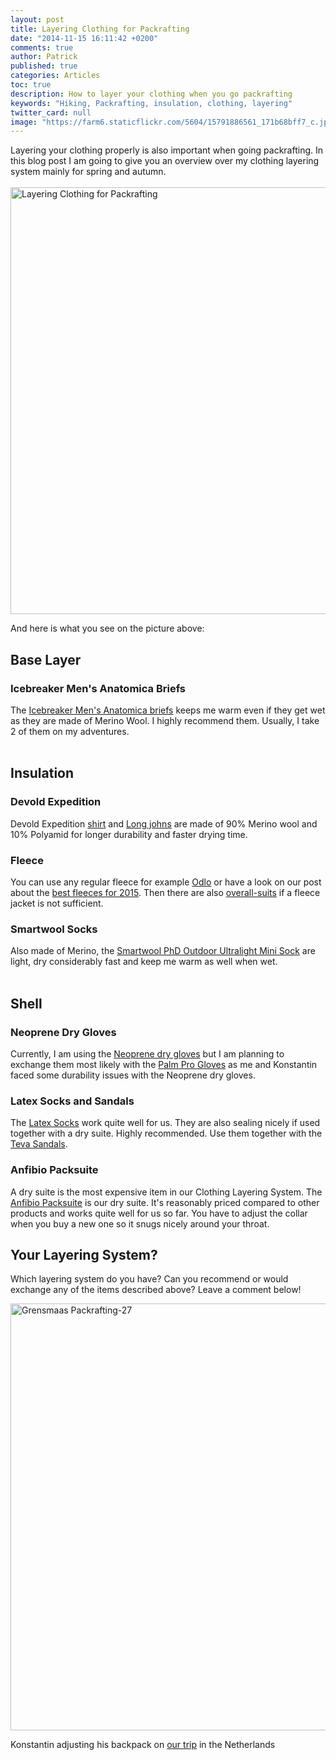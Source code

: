 ```yaml
---
layout: post
title: Layering Clothing for Packrafting
date: "2014-11-15 16:11:42 +0200"
comments: true
author: Patrick
published: true
categories: Articles
toc: true
description: How to layer your clothing when you go packrafting
keywords: "Hiking, Packrafting, insulation, clothing, layering"
twitter_card: null
image: "https://farm6.staticflickr.com/5604/15791886561_171b68bff7_c.jpg"
---
```


Layering your clothing properly is also important when going packrafting. In this blog post I am going to give you an overview over my clothing layering system mainly for spring and autumn.<br><br>
<a href="https://www.flickr.com/photos/90204224@N07/15791886561" title="Layering Clothing for Packrafting"><img src="https://c2.staticflickr.com/6/5604/15791886561_17a9a75924_b.jpg" width="1024" height="683" alt="Layering Clothing for Packrafting"></a>
<!--more-->

And here is what you see on the picture above:

## Base Layer
### Icebreaker Men's Anatomica Briefs
The [Icebreaker Men's Anatomica briefs](http://bit.ly/14qhD2v) keeps me warm even if they get wet as they are made of Merino Wool. I highly recommend them. Usually, I take 2 of them on my adventures.<br><br>
<div id="pcwContent1"></div>
<script type="text/javascript">
avPcwShowInlineFromSearch('pcwContent1', 'Icebreaker Anatomica Briefs', 'search_results_count=3');
</script>

## Insulation
### Devold Expedition
Devold Expedition [shirt](http://amzn.to/1uwNTKV) and [Long johns](http://www.amazon.de/gp/product/B00BN5MSAQ) are made of 90% Merino wool and 10% Polyamid for longer durability and faster drying time.

### Fleece
You can use any regular fleece for example [Odlo](http://amzn.to/1zqR4Ep) or have a look on our post about the [best fleeces for 2015](http://hikeventures.com/best-fleece-jackets/). Then there are also [overall-suits](http://www.packrafting-store.de/Clothing/Single-unit-Fleece::389.html) if a fleece jacket is not sufficient.

### Smartwool Socks
Also made of Merino, the [Smartwool PhD Outdoor Ultralight Mini Sock](http://bit.ly/1hwvEPD) are light, dry considerably fast and keep me warm as well when wet.
<br><br>
<div id="pcwContent2"></div>
<script type="text/javascript">
avPcwShowInlineFromSearch('pcwContent2', 'Smartwool PhD Outdoor Ultralight Mini Sock', 'search_results_count=3');
</script>

## Shell
### Neoprene Dry Gloves
Currently, I am using the [Neoprene dry gloves](http://www.packrafting-store.de/Clothing/Neopren-dry-glove::381.html) but I am planning to exchange them most likely with the [Palm Pro Gloves](http://www.palmequipmenteurope.com/product/pro) as me and Konstantin faced some durability issues with the Neoprene dry gloves.

### Latex Socks and Sandals
The [Latex Socks](http://www.packrafting-store.de/Clothing/Latex-socks::380.html) work quite well for us. They are also sealing nicely if used together with a dry suite. Highly recommended. Use them together with the [Teva Sandals](http://amzn.to/1q3n3KJ).

### Anfibio Packsuite
A dry suite is the most expensive item in our Clothing Layering System. The [Anfibio Packsuite](http://www.packrafting-store.de/Clothing/Anfibio-Packsuit::378.html) is our dry suite. It's reasonably priced compared to other products and works quite well for us so far. You have to adjust the collar when you buy a new one so it snugs nicely around your throat.

## Your Layering System?
Which layering system do you have? Can you recommend or would exchange any of the items described above? Leave a comment below!

<a data-flickr-embed="true"  href="https://www.flickr.com/photos/90204224@N07/14057310391" title="Grensmaas Packrafting-27"><img src="https://farm8.staticflickr.com/7316/14057310391_1452e3b082_b.jpg" width="1024" height="683" alt="Grensmaas Packrafting-27"></a><script async src="//embedr.flickr.com/assets/client-code.js" charset="utf-8"></script>

Konstantin adjusting his backpack on [our trip](http://hikeventures.com/packrafting-on-the-grensmaas/) in the Netherlands
